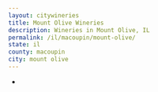 ```yaml
---
layout: citywineries
title: Mount Olive Wineries
description: Wineries in Mount Olive, IL
permalink: /il/macoupin/mount-olive/
state: il
county: macoupin
city: mount olive
---
```

-
